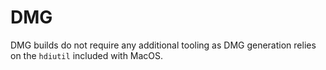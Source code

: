 # DMG

DMG builds do not require any additional tooling as DMG generation relies on the `hdiutil` included with MacOS.

